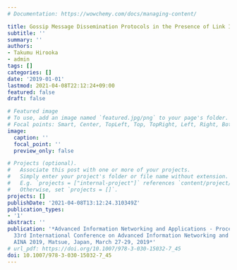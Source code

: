 ```yaml
---
# Documentation: https://wowchemy.com/docs/managing-content/

title: Gossip Message Dissemination Protocols in the Presence of Link Instability
subtitle: ''
summary: ''
authors:
- Takumu Hirooka
- admin
tags: []
categories: []
date: '2019-01-01'
lastmod: 2021-04-08T22:12:24+09:00
featured: false
draft: false

# Featured image
# To use, add an image named `featured.jpg/png` to your page's folder.
# Focal points: Smart, Center, TopLeft, Top, TopRight, Left, Right, BottomLeft, Bottom, BottomRight.
image:
  caption: ''
  focal_point: ''
  preview_only: false

# Projects (optional).
#   Associate this post with one or more of your projects.
#   Simply enter your project's folder or file name without extension.
#   E.g. `projects = ["internal-project"]` references `content/project/deep-learning/index.md`.
#   Otherwise, set `projects = []`.
projects: []
publishDate: '2021-04-08T13:12:24.310349Z'
publication_types:
- '1'
abstract: ''
publication: '*Advanced Information Networking and Applications - Proceedings of the
  33rd International Conference on Advanced Information Networking and Applications,
  AINA 2019, Matsue, Japan, March 27-29, 2019*'
# url_pdf: https://doi.org/10.1007/978-3-030-15032-7_45
doi: 10.1007/978-3-030-15032-7_45
---
```

